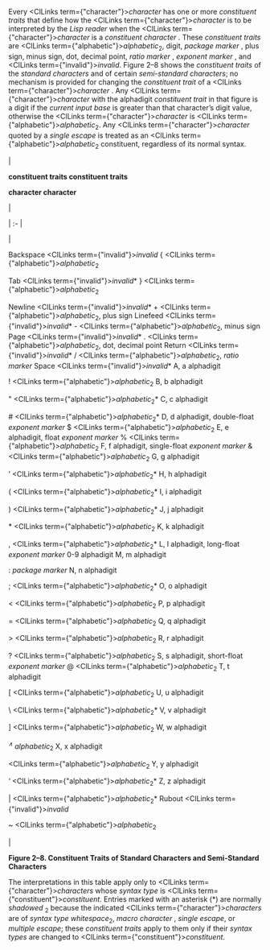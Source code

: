  



Every <ClLinks  term={"character"}><i>character</i></ClLinks> has one or more *constituent traits* that define how the <ClLinks  term={"character"}><i>character</i></ClLinks> is to be interpreted by the *Lisp reader* when the <ClLinks  term={"character"}><i>character</i></ClLinks> is a *constituent character* . These *constituent traits* are <ClLinks  term={"alphabetic"}><i>alphabetic</i></ClLinks><sub>2</sub>, digit, *package marker* , plus sign, minus sign, dot, decimal point, *ratio marker* , *exponent marker* , and <ClLinks  term={"invalid"}><i>invalid</i></ClLinks>. Figure 2–8 shows the *constituent traits* of the *standard characters* and of certain *semi-standard characters*; no mechanism is provided for changing the *constituent trait* of a <ClLinks  term={"character"}><i>character</i></ClLinks> . Any <ClLinks  term={"character"}><i>character</i></ClLinks> with the alphadigit *constituent trait* in that figure is a digit if the *current input base* is greater than that character’s digit value, otherwise the <ClLinks  term={"character"}><i>character</i></ClLinks> is <ClLinks  term={"alphabetic"}><i>alphabetic</i></ClLinks><sub>2</sub>. Any <ClLinks  term={"character"}><i>character</i></ClLinks> quoted by a *single escape* is treated as an <ClLinks  term={"alphabetic"}><i>alphabetic</i></ClLinks><sub>2</sub> constituent, regardless of its normal syntax.  







|<p>**constituent traits constituent traits** </p><p>**character character**</p>|

| :- |

|<p>Backspace <ClLinks  term={"invalid"}><i>invalid</i></ClLinks> \{ <ClLinks  term={"alphabetic"}><i>alphabetic</i></ClLinks><sub>2</sub> </p><p>Tab <ClLinks  term={"invalid"}><i>invalid</i></ClLinks>\* \} <ClLinks  term={"alphabetic"}><i>alphabetic</i></ClLinks><sub>2</sub> </p><p>Newline <ClLinks  term={"invalid"}><i>invalid</i></ClLinks>\* + <ClLinks  term={"alphabetic"}><i>alphabetic</i></ClLinks><sub>2</sub>, plus sign Linefeed <ClLinks  term={"invalid"}><i>invalid</i></ClLinks>\* - <ClLinks  term={"alphabetic"}><i>alphabetic</i></ClLinks><sub>2</sub>, minus sign Page <ClLinks  term={"invalid"}><i>invalid</i></ClLinks>\* . <ClLinks  term={"alphabetic"}><i>alphabetic</i></ClLinks><sub>2</sub>, dot, decimal point Return <ClLinks  term={"invalid"}><i>invalid</i></ClLinks>\* / <ClLinks  term={"alphabetic"}><i>alphabetic</i></ClLinks><sub>2</sub>, *ratio marker* Space <ClLinks  term={"invalid"}><i>invalid</i></ClLinks>\* A, a alphadigit </p><p>! <ClLinks  term={"alphabetic"}><i>alphabetic</i></ClLinks><sub>2</sub> B, b alphadigit </p><p>" <ClLinks  term={"alphabetic"}><i>alphabetic</i></ClLinks><sub>2</sub>\* C, c alphadigit </p><p># <ClLinks  term={"alphabetic"}><i>alphabetic</i></ClLinks><sub>2</sub>\* D, d alphadigit, double-float *exponent marker* $ <ClLinks  term={"alphabetic"}><i>alphabetic</i></ClLinks><sub>2</sub> E, e alphadigit, float *exponent marker* % <ClLinks  term={"alphabetic"}><i>alphabetic</i></ClLinks><sub>2</sub> F, f alphadigit, single-float *exponent marker* &amp; <ClLinks  term={"alphabetic"}><i>alphabetic</i></ClLinks><sub>2</sub> G, g alphadigit </p><p>’ <ClLinks  term={"alphabetic"}><i>alphabetic</i></ClLinks><sub>2</sub>\* H, h alphadigit </p><p>( <ClLinks  term={"alphabetic"}><i>alphabetic</i></ClLinks><sub>2</sub>\* I, i alphadigit </p><p>) <ClLinks  term={"alphabetic"}><i>alphabetic</i></ClLinks><sub>2</sub>\* J, j alphadigit </p><p>\* <ClLinks  term={"alphabetic"}><i>alphabetic</i></ClLinks><sub>2</sub> K, k alphadigit </p><p>, <ClLinks  term={"alphabetic"}><i>alphabetic</i></ClLinks><sub>2</sub>\* L, l alphadigit, long-float *exponent marker* 0-9 alphadigit M, m alphadigit </p><p>: *package marker* N, n alphadigit </p><p>; <ClLinks  term={"alphabetic"}><i>alphabetic</i></ClLinks><sub>2</sub>\* O, o alphadigit </p><p>&lt; <ClLinks  term={"alphabetic"}><i>alphabetic</i></ClLinks><sub>2</sub> P, p alphadigit </p><p>= <ClLinks  term={"alphabetic"}><i>alphabetic</i></ClLinks><sub>2</sub> Q, q alphadigit </p><p>&gt; <ClLinks  term={"alphabetic"}><i>alphabetic</i></ClLinks><sub>2</sub> R, r alphadigit </p><p>? <ClLinks  term={"alphabetic"}><i>alphabetic</i></ClLinks><sub>2</sub> S, s alphadigit, short-float *exponent marker* @ <ClLinks  term={"alphabetic"}><i>alphabetic</i></ClLinks><sub>2</sub> T, t alphadigit </p><p>[ <ClLinks  term={"alphabetic"}><i>alphabetic</i></ClLinks><sub>2</sub> U, u alphadigit </p><p>\ <ClLinks  term={"alphabetic"}><i>alphabetic</i></ClLinks><sub>2</sub>\* V, v alphadigit </p><p>] <ClLinks  term={"alphabetic"}><i>alphabetic</i></ClLinks><sub>2</sub> W, w alphadigit </p><p><i><sup>∧</sup> alphabetic</i><sub>2</sub> X, x alphadigit </p><p><ClLinks  term={"alphabetic"}><i>alphabetic</i></ClLinks><sub>2</sub> Y, y alphadigit </p><p>‘ <ClLinks  term={"alphabetic"}><i>alphabetic</i></ClLinks><sub>2</sub>\* Z, z alphadigit </p><p>| <ClLinks  term={"alphabetic"}><i>alphabetic</i></ClLinks><sub>2</sub>\* Rubout <ClLinks  term={"invalid"}><i>invalid</i></ClLinks> </p><p>&#126; <ClLinks  term={"alphabetic"}><i>alphabetic</i></ClLinks><sub>2</sub></p>|





**Figure 2–8. Constituent Traits of Standard Characters and Semi-Standard Characters** 



The interpretations in this table apply only to <ClLinks  term={"character"}><i>characters</i></ClLinks> whose *syntax type* is <ClLinks  term={"constituent"}><i>constituent</i></ClLinks>. Entries marked with an asterisk (\*) are normally *shadowed* <sub>2</sub> because the indicated <ClLinks  term={"character"}><i>characters</i></ClLinks> are of *syntax type whitespace*<sub>2</sub>, *macro character* , *single escape*, or *multiple escape*; these *constituent traits* apply to them only if their *syntax types* are changed to <ClLinks  term={"constituent"}><i>constituent</i></ClLinks>.  







